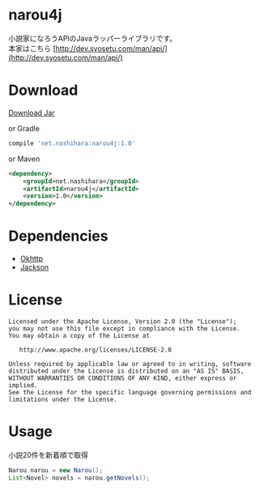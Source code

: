 # narou4j
小説家になろうAPIのJavaラッパーライブラリです。  
本家はこちら [http://dev.syosetu.com/man/api/](http://dev.syosetu.com/man/api/)

# Download
[Download Jar](http://search.maven.org/remotecontent?filepath=net/nashihara/narou4j/1.0/narou4j-1.0.jar)

or Gradle  
```gradle
compile 'net.nashihara:narou4j:1.0'
```

or Maven  
```xml
<dependency>
    <groupId>net.nashihara</groupId>
    <artifactId>narou4j</artifactId>
    <version>1.0</version>
</dependency>
```

# Dependencies
* [Okhttp](https://github.com/square/okhttp)
* [Jackson](https://github.com/FasterXML/jackson)

# License
```
Licensed under the Apache License, Version 2.0 (the "License");
you may not use this file except in compliance with the License.
You may obtain a copy of the License at

   http://www.apache.org/licenses/LICENSE-2.0

Unless required by applicable law or agreed to in writing, software
distributed under the License is distributed on an "AS IS" BASIS,
WITHOUT WARRANTIES OR CONDITIONS OF ANY KIND, either express or implied.
See the License for the specific language governing permissions and
limitations under the License.
```

# Usage
小説20件を新着順で取得  
```Java
Narou narou = new Narou();
List<Novel> novels = narou.getNovels();
```

